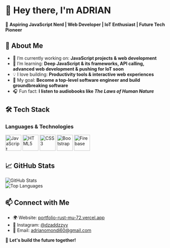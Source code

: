 # 👋 Hey there, I'm ADRIAN  

🚀 **Aspiring JavaScript Nerd | Web Developer | IoT Enthusiast | Future Tech Pioneer**  

## 🌟 About Me  
- 🔭 I’m currently working on: **JavaScript projects & web development**  
- 🌱 I’m learning: **Deep JavaScript & its frameworks, API calling, advanced web development & pushing for IoT soon**  
- 💡 I love building: **Productivity tools & interactive web experiences**  
- 🎯 My goal: **Become a top-level software engineer and build groundbreaking software**  
- 🎧 Fun fact: **I listen to audiobooks like *The Laws of Human Nature***  

## 🛠️ Tech Stack  
### **Languages & Technologies**  
<p align="left">
  <img src="https://cdn.jsdelivr.net/gh/devicons/devicon/icons/javascript/javascript-original.svg" alt="JavaScript" width="50" height="50"/>
  <img src="https://cdn.jsdelivr.net/gh/devicons/devicon/icons/html5/html5-original.svg" alt="HTML5" width="50" height="50"/>
  <img src="https://cdn.jsdelivr.net/gh/devicons/devicon/icons/css3/css3-original.svg" alt="CSS3" width="50" height="50"/>
  <img src="https://cdn.jsdelivr.net/gh/devicons/devicon/icons/bootstrap/bootstrap-original.svg" alt="Bootstrap" width="50" height="50"/>
  <img src="https://cdn.jsdelivr.net/gh/devicons/devicon/icons/firebase/firebase-plain.svg" alt="Firebase" width="50" height="50"/>
</p>  

## 📈 GitHub Stats  
![GitHub Stats](https://github-readme-stats.vercel.app/api?username=adrian-254&layout_icons=true&theme=radical)  
![Top Languages](https://github-readme-stats.vercel.app/api/top-langs/?username=adrian-254&layout=compact&theme=radical)  

## 📫 Connect with Me  
- 🌍 Website: [portfolio-rust-mu-72.vercel.app](https://portfolio-rust-mu-72.vercel.app/)  
- 💬 Instagram: [@dzaddzzyy](https://www.instagram.com/dzaddzzyy)  
- 📩 Email: [adrianomondi60@gmail.com](mailto:adrianomondi60@gmail.com)  

🚀 **Let's build the future together!**  
